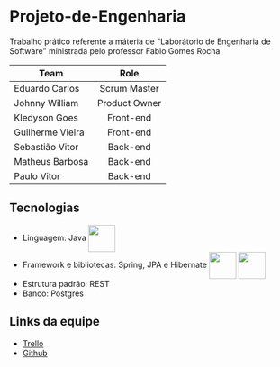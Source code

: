 # Projeto-de-Engenharia
Trabalho prático referente a máteria de "Laborátorio de Engenharia de Software" ministrada pelo professor Fabio Gomes Rocha

|   Team  | Role
|----------------|:-------------------------------:
|Eduardo Carlos  |Scrum Master |
|Johnny William  |Product Owner |
|Kledyson Goes|Front-end|
|Guilherme Vieira|Front-end|
|Sebastião Vitor|Back-end|
|Matheus Barbosa|Back-end| 
|Paulo Vitor|Back-end|

## Tecnologias
- Linguagem: Java <img src="https://github.com/eduardojnr/Projeto-de-Engenharia/blob/main/to_readme/java.png" align="center" width="48">
- Framework e bibliotecas: Spring, JPA e Hibernate <img src="https://github.com/eduardojnr/Projeto-de-Engenharia/blob/main/to_readme/spring.png" align="center" width="48"> <img src="https://github.com/eduardojnr/Projeto-de-Engenharia/blob/main/to_readme/hibernate.png" align="center" width="48">
- Estrutura padrão: REST
- Banco: Postgres

## Links da equipe
- [Trello](https://trello.com/projetolaboratoriodeengenharia/home)
- [Github](https://github.com/eduardojnr/Projeto-de-Engenharia)


